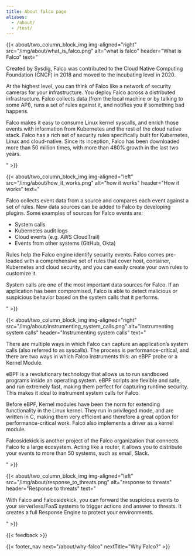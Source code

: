```yaml
---
title: About falco page
aliases:
  - /about/
  - /test/
---
```


{{< about/two_column_block_img img-aligned="right" src="/img/about/what_is_falco.png" alt="what is falco" header="What is Falco" text="<p>Created by Sysdig, Falco was contributed to the Cloud Native Computing Foundation (CNCF) in 2018 and moved to the incubating level in 2020.</p> <p>At the highest level, you can think of Falco like a network of security cameras for your infrastructure. You deploy Falco across a distributed infrastructure. Falco collects data (from the local machine or by talking to some API), runs a set of rules against it, and notifies you if something bad happens.</p> <p>Falco makes it easy to consume Linux kernel syscalls, and enrich those events with information from Kubernetes and the rest of the cloud native stack. Falco has a rich set of security rules specifically built for Kubernetes, Linux and cloud-native. Since its inception, Falco has been downloaded more than 50 million times, with more than 480% growth in the last two years.</p>" >}}

{{< about/two_column_block_img img-aligned="left" src="/img/about/how_it_works.png" alt="how it works" header="How it works" text="<p>Falco collects event data from a source and compares each event against a set of rules. New data sources can be added to Falco by developing plugins. Some examples of sources for Falco events are:</p><ul><li>System calls</li><li>Kubernetes audit logs</li><li>Cloud events (e.g. AWS CloudTrail)</li><li>Events from other systems (GitHub, Okta)</li></ul><p>Rules help the Falco engine identify security events. Falco comes pre-loaded with a comprehensive set of rules that cover host, container, Kubernetes and cloud security, and you can easily create your own rules to customize it.</p><p>System calls are one of the most important data sources for Falco. If an application has been compromised, Falco is able to detect malicious or suspicious behavior based on the system calls that it performs.</p>" >}}

{{< about/two_column_block_img img-aligned="right" src="/img/about/instrumenting_system_calls.png" alt="Instrumenting system calls" header="Instrumenting system calls" text="<p>There are multiple ways in which Falco can capture an application’s system calls (also referred to as syscalls). The process is performance-critical, and there are two ways in which Falco instruments this: an eBPF probe or a Kernel Module.</p><p>eBPF is a revolutionary technology that allows us to run sandboxed programs inside an operating system. eBPF scripts are flexible and safe, and run extremely fast, making them perfect for capturing runtime security. This makes it ideal to instrument system calls for Falco.</p><p>Before eBPF, Kernel modules have been the norm for extending functionality in the Linux kernel. They run in privileged mode, and are written in C, making them very efficient and therefore a great option for performance-critical work. Falco also implements a driver as a kernel module.</p><p>Falcosidekick is another project of the Falco organization that connects Falco to a large ecosystem. Acting like a router, it allows you to distribute your events to more than 50 systems, such as email, Slack.</p>" >}}

{{< about/two_column_block_img img-aligned="left" src="/img/about/response_to_threats.png" alt="response to threats" header="Response to threats" text="<p>With Falco and Falcosidekick, you can forward the suspicious events to your serverless/FaaS systems to trigger actions and answer to threats. It creates a full Response Engine to protect your environments.</p>" >}}

{{< feedback >}}

{{< footer_nav next="/about/why-falco" nextTitle="Why Falco?" >}}
